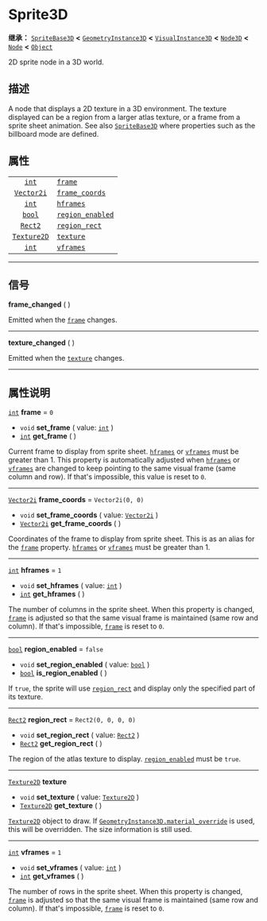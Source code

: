 <!-- ⚠ 请勿编辑本文件 ⚠ -->
<!-- 本文档使用脚本从 WeDot 引擎源码仓库生成。 -->
<!-- 生成脚本：https://github.com/WeDot-Engine/WeDot/tree/4.3/doc/tools/make_md.py； -->
<!-- 原文件：https://github.com/WeDot-Engine/WeDot/tree/4.3/doc/classes/Sprite3D.xml。 -->

<div id="_class_sprite3d"></div>

# Sprite3D

**继承：** [`SpriteBase3D`](class_spritebase3d.md) **<** [`GeometryInstance3D`](class_geometryinstance3d.md) **<** [`VisualInstance3D`](class_visualinstance3d.md) **<** [`Node3D`](class_node3d.md) **<** [`Node`](class_node.md) **<** [`Object`](class_object.md)

2D sprite node in a 3D world.

## 描述

A node that displays a 2D texture in a 3D environment. The texture displayed can be a region from a larger atlas texture, or a frame from a sprite sheet animation. See also [`SpriteBase3D`](class_spritebase3d.md) where properties such as the billboard mode are defined.

## 属性

|||
|:-:|:--|
| [`int`](class_int.md)             | [`frame`](class_sprite3d.md#class_sprite3d_property_frame)                   | ``0``                 |
| [`Vector2i`](class_vector2i.md)   | [`frame_coords`](class_sprite3d.md#class_sprite3d_property_frame_coords)     | ``Vector2i(0, 0)``    |
| [`int`](class_int.md)             | [`hframes`](class_sprite3d.md#class_sprite3d_property_hframes)               | ``1``                 |
| [`bool`](class_bool.md)           | [`region_enabled`](class_sprite3d.md#class_sprite3d_property_region_enabled) | ``false``             |
| [`Rect2`](class_rect2.md)         | [`region_rect`](class_sprite3d.md#class_sprite3d_property_region_rect)       | ``Rect2(0, 0, 0, 0)`` |
| [`Texture2D`](class_texture2d.md) | [`texture`](class_sprite3d.md#class_sprite3d_property_texture)               |                       |
| [`int`](class_int.md)             | [`vframes`](class_sprite3d.md#class_sprite3d_property_vframes)               | ``1``                 |

<!-- rst-class:: classref-section-separator -->

---

## 信号

<div id="_class_class_sprite3d_signal_frame_changed"></div>

**frame_changed** ( ) <div id="class_sprite3d_signal_frame_changed"></div>

Emitted when the [`frame`](class_sprite3d.md#class_sprite3d_property_frame) changes.

<!-- rst-class:: classref-item-separator -->

---

<div id="_class_class_sprite3d_signal_texture_changed"></div>

**texture_changed** ( ) <div id="class_sprite3d_signal_texture_changed"></div>

Emitted when the [`texture`](class_sprite3d.md#class_sprite3d_property_texture) changes.

<!-- rst-class:: classref-section-separator -->

---

## 属性说明

<div id="_class_sprite3d_property_frame"></div>

[`int`](class_int.md) **frame** = ``0`` <div id="class_sprite3d_property_frame"></div>

- `void` **set_frame** ( value: [`int`](class_int.md) )
- [`int`](class_int.md) **get_frame** ( )

Current frame to display from sprite sheet. [`hframes`](class_sprite3d.md#class_sprite3d_property_hframes) or [`vframes`](class_sprite3d.md#class_sprite3d_property_vframes) must be greater than 1. This property is automatically adjusted when [`hframes`](class_sprite3d.md#class_sprite3d_property_hframes) or [`vframes`](class_sprite3d.md#class_sprite3d_property_vframes) are changed to keep pointing to the same visual frame (same column and row). If that's impossible, this value is reset to `0`.

<!-- rst-class:: classref-item-separator -->

---

<div id="_class_sprite3d_property_frame_coords"></div>

[`Vector2i`](class_vector2i.md) **frame_coords** = ``Vector2i(0, 0)`` <div id="class_sprite3d_property_frame_coords"></div>

- `void` **set_frame_coords** ( value: [`Vector2i`](class_vector2i.md) )
- [`Vector2i`](class_vector2i.md) **get_frame_coords** ( )

Coordinates of the frame to display from sprite sheet. This is as an alias for the [`frame`](class_sprite3d.md#class_sprite3d_property_frame) property. [`hframes`](class_sprite3d.md#class_sprite3d_property_hframes) or [`vframes`](class_sprite3d.md#class_sprite3d_property_vframes) must be greater than 1.

<!-- rst-class:: classref-item-separator -->

---

<div id="_class_sprite3d_property_hframes"></div>

[`int`](class_int.md) **hframes** = ``1`` <div id="class_sprite3d_property_hframes"></div>

- `void` **set_hframes** ( value: [`int`](class_int.md) )
- [`int`](class_int.md) **get_hframes** ( )

The number of columns in the sprite sheet. When this property is changed, [`frame`](class_sprite3d.md#class_sprite3d_property_frame) is adjusted so that the same visual frame is maintained (same row and column). If that's impossible, [`frame`](class_sprite3d.md#class_sprite3d_property_frame) is reset to `0`.

<!-- rst-class:: classref-item-separator -->

---

<div id="_class_sprite3d_property_region_enabled"></div>

[`bool`](class_bool.md) **region_enabled** = ``false`` <div id="class_sprite3d_property_region_enabled"></div>

- `void` **set_region_enabled** ( value: [`bool`](class_bool.md) )
- [`bool`](class_bool.md) **is_region_enabled** ( )

If `true`, the sprite will use [`region_rect`](class_sprite3d.md#class_sprite3d_property_region_rect) and display only the specified part of its texture.

<!-- rst-class:: classref-item-separator -->

---

<div id="_class_sprite3d_property_region_rect"></div>

[`Rect2`](class_rect2.md) **region_rect** = ``Rect2(0, 0, 0, 0)`` <div id="class_sprite3d_property_region_rect"></div>

- `void` **set_region_rect** ( value: [`Rect2`](class_rect2.md) )
- [`Rect2`](class_rect2.md) **get_region_rect** ( )

The region of the atlas texture to display. [`region_enabled`](class_sprite3d.md#class_sprite3d_property_region_enabled) must be `true`.

<!-- rst-class:: classref-item-separator -->

---

<div id="_class_sprite3d_property_texture"></div>

[`Texture2D`](class_texture2d.md) **texture** <div id="class_sprite3d_property_texture"></div>

- `void` **set_texture** ( value: [`Texture2D`](class_texture2d.md) )
- [`Texture2D`](class_texture2d.md) **get_texture** ( )

[`Texture2D`](class_texture2d.md) object to draw. If [`GeometryInstance3D.material_override`](class_geometryinstance3d.md#class_geometryinstance3d_property_material_override) is used, this will be overridden. The size information is still used.

<!-- rst-class:: classref-item-separator -->

---

<div id="_class_sprite3d_property_vframes"></div>

[`int`](class_int.md) **vframes** = ``1`` <div id="class_sprite3d_property_vframes"></div>

- `void` **set_vframes** ( value: [`int`](class_int.md) )
- [`int`](class_int.md) **get_vframes** ( )

The number of rows in the sprite sheet. When this property is changed, [`frame`](class_sprite3d.md#class_sprite3d_property_frame) is adjusted so that the same visual frame is maintained (same row and column). If that's impossible, [`frame`](class_sprite3d.md#class_sprite3d_property_frame) is reset to `0`.

[^virtual]: 本方法通常需要用户覆盖才能生效。
[^const]: 本方法无副作用，不会修改该实例的任何成员变量。
[^vararg]: 本方法除了能接受在此处描述的参数外，还能够继续接受任意数量的参数。
[^constructor]: 本方法用于构造某个类型。
[^static]: 调用本方法无需实例，可直接使用类名进行调用。
[^operator]: 本方法描述的是使用本类型作为左操作数的有效运算符。
[^bitfield]: 这个值是由下列位标志构成位掩码的整数。
[^void]: 无返回值。
